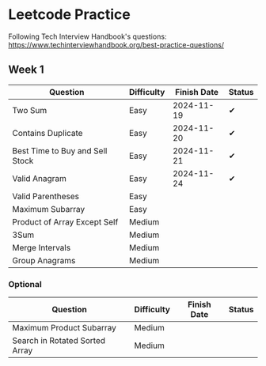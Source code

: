 # Leetcode Practice
Following Tech Interview Handbook's questions: https://www.techinterviewhandbook.org/best-practice-questions/
## Week 1
| Question                          | Difficulty | Finish Date | Status |
|-----------------------------------|------------|-------------|--------|
| Two Sum                           | Easy       | 2024-11-19  | ✔      |
| Contains Duplicate                | Easy       | 2024-11-20  | ✔      |
| Best Time to Buy and Sell Stock   | Easy       | 2024-11-21  | ✔      |
| Valid Anagram                     | Easy       | 2024-11-24  | ✔      |
| Valid Parentheses                 | Easy       |             |        |
| Maximum Subarray                  | Easy       |             |        |
| Product of Array Except Self      | Medium     |             |        |
| 3Sum                              | Medium     |             |        |
| Merge Intervals                   | Medium     |             |        |
| Group Anagrams                    | Medium     |             |        |

### Optional

| Question                          | Difficulty | Finish Date | Status |
|-----------------------------------|------------|-------------|--------|
| Maximum Product Subarray          | Medium     |             |        |
| Search in Rotated Sorted Array    | Medium     |             |        |

